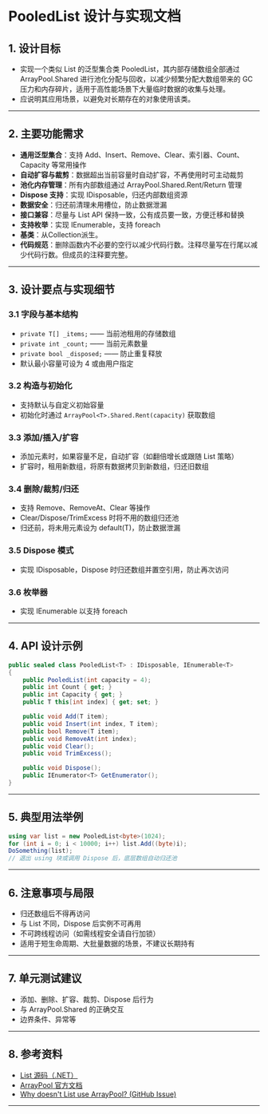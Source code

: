 ﻿# PooledList<T> 设计与实现文档

## 1. 设计目标

- 实现一个类似 List<T> 的泛型集合类 PooledList<T>，其内部存储数组全部通过 ArrayPool<T>.Shared 进行池化分配与回收，以减少频繁分配大数组带来的 GC 压力和内存碎片，适用于高性能场景下大量临时数据的收集与处理。
- 应说明其应用场景，以避免对长期存在的对象使用该类。
---

## 2. 主要功能需求

- **通用泛型集合**：支持 Add、Insert、Remove、Clear、索引器、Count、Capacity 等常用操作
- **自动扩容与裁剪**：数据超出当前容量时自动扩容，不再使用时可主动裁剪
- **池化内存管理**：所有内部数组通过 ArrayPool<T>.Shared.Rent/Return 管理
- **Dispose 支持**：实现 IDisposable，归还内部数组资源
- **数据安全**：归还前清理未用槽位，防止数据泄漏
- **接口兼容**：尽量与 List<T> API 保持一致，公有成员要一致，方便迁移和替换
- **支持枚举**：实现 IEnumerable<T>，支持 foreach
- **基类**：从Collection<T>派生。
- **代码规范**：删除函数内不必要的空行以减少代码行数。注释尽量写在行尾以减少代码行数。但成员的注释要完整。


---

## 3. 设计要点与实现细节

### 3.1 字段与基本结构

- `private T[] _items;` —— 当前池租用的存储数组
- `private int _count;` —— 当前元素数量
- `private bool _disposed;` —— 防止重复释放
- 默认最小容量可设为 4 或由用户指定

### 3.2 构造与初始化

- 支持默认与自定义初始容量
- 初始化时通过 `ArrayPool<T>.Shared.Rent(capacity)` 获取数组

### 3.3 添加/插入/扩容

- 添加元素时，如果容量不足，自动扩容（如翻倍增长或跟随 List<T> 策略）
- 扩容时，租用新数组，将原有数据拷贝到新数组，归还旧数组

### 3.4 删除/裁剪/归还

- 支持 Remove、RemoveAt、Clear 等操作
- Clear/Dispose/TrimExcess 时将不用的数组归还池
- 归还前，将未用元素设为 default(T)，防止数据泄漏

### 3.5 Dispose 模式

- 实现 IDisposable，Dispose 时归还数组并置空引用，防止再次访问

### 3.6 枚举器

- 实现 IEnumerable<T> 以支持 foreach

---

## 4. API 设计示例

```csharp
public sealed class PooledList<T> : IDisposable, IEnumerable<T>
{
    public PooledList(int capacity = 4);
    public int Count { get; }
    public int Capacity { get; }
    public T this[int index] { get; set; }

    public void Add(T item);
    public void Insert(int index, T item);
    public bool Remove(T item);
    public void RemoveAt(int index);
    public void Clear();
    public void TrimExcess();

    public void Dispose();
    public IEnumerator<T> GetEnumerator();
}
```

---

## 5. 典型用法举例

```csharp
using var list = new PooledList<byte>(1024);
for (int i = 0; i < 10000; i++) list.Add((byte)i);
DoSomething(list);
// 退出 using 块或调用 Dispose 后，底层数组自动归还池
```

---

## 6. 注意事项与局限

- 归还数组后不得再访问
- 与 List<T> 不同，Dispose 后实例不可再用
- 不可跨线程访问（如需线程安全请自行加锁）
- 适用于短生命周期、大批量数据的场景，不建议长期持有

---

## 7. 单元测试建议

- 添加、删除、扩容、裁剪、Dispose 后行为
- 与 ArrayPool<T>.Shared 的正确交互
- 边界条件、异常等

---

## 8. 参考资料

- [List<T> 源码（.NET）](https://github.com/dotnet/runtime/blob/main/src/libraries/System.Private.CoreLib/src/System/Collections/Generic/List.cs)
- [ArrayPool<T> 官方文档](https://learn.microsoft.com/zh-cn/dotnet/api/system.buffers.arraypool-1)
- [Why doesn't List<T> use ArrayPool<T>? (GitHub Issue)](https://github.com/dotnet/runtime/issues/21419)

---